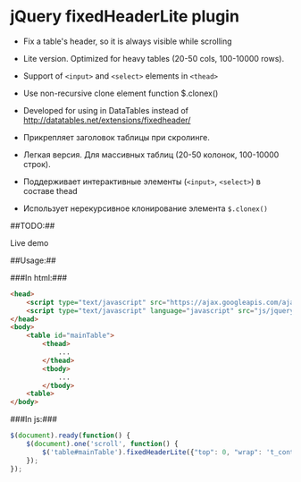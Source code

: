 # jQuery fixedHeaderLite plugin #

* Fix a table's header, so it is always visible while scrolling
* Lite version. Optimized for heavy tables (20-50 cols, 100-10000 rows).
* Support of `<input>` and `<select>` elements in `<thead>`
* Use non-recursive clone element function $.clonex()
* Developed for using in DataTables instead of http://datatables.net/extensions/fixedheader/

* Прикрепляет заголовок таблицы при скролинге.
* Легкая версия. Для массивных таблиц (20-50 колонок, 100-10000 строк).
* Поддерживает интерактивные элементы (`<input>`, `<select>`) в составе thead
* Использует нерекурсивное клонирование элемента `$.clonex()`

##TODO:##

Live demo

##Usage:##

###In html:###

```html
<head>
	<script type="text/javascript" src="https://ajax.googleapis.com/ajax/libs/jquery/1.11.0/jquery.min.js"></script>
	<script type="text/javascript" language="javascript" src="js/jquery.fixedHeaderLite.min.js"></script> 
</head>
<body>
	<table id="mainTable">
		<thead>
			...
		</thead>
		<tbody>
			...
		</tbody>
	<table>
</body>
```

###In js:###

```js
$(document).ready(function() {
	$(document).one('scroll', function() {
		$('table#mainTable').fixedHeaderLite({"top": 0, "wrap": 't_container'});
	});
});
```
